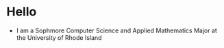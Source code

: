 # Hello

- I am a Sophmore Computer Science and Applied Mathematics Major at the University of Rhode Island
